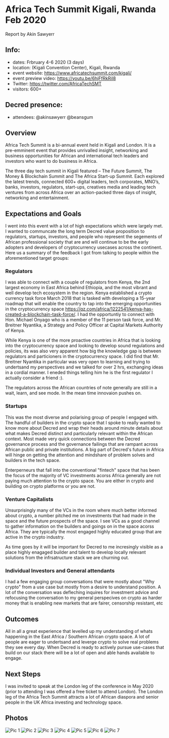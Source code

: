 # Africa Tech Summit Kigali, Rwanda Feb 2020

Report by Akin Sawyerr

## Info:

* dates: Frbruary 4-6 2020 (3 days)
* location: (Kigali Convention Center), Kigali, Rwanda
* event website: https://www.africatechsummit.com/kigali/
* event preview video: https://youtu.be/6hjFfRkRiI8
* Twitter: https://twitter.com/AfricaTechSMT
* visitors: 600+

## Decred presence:

* attendees: @akinsawyerr @beansgum

## Overview

Africa Tech Summit is a bi-annual event held in Kigali and London.
It is a pre-emminent event that provides unrivalled insight, networking and business opportunities for African and international tech leaders and investors who want to do business in Africa.

The three day tech summit in Kigali featured – The Future Summit, The Money & Blockchain Summit and The Africa Start-up Summit.
Each explored the latest trends, connected 600+ digital leaders, tech corporates, MNO’s, banks, investors, regulators, start-ups, creatives media and leading tech ventures from across Africa over an action-packed three days of insight, networking and entertainment.

## Expectations and Goals

I went into this event with a lot of high expectations which were largely met. I wanted to communcate the long term Decred value proposition to regulators, startups, investors, and people who represent the segements of African professional society that are and will continue to be the early adopters and developers of cryptocurrency usecases across the continent.
Here us a summary of the feedback I got from talking to people within the aforementioned target groups:

### Regulators

I was able to connect with a couple of regulators from Kenya, the 2nd largest economy in East Africa behind Ethiopia, and the most vibrant and well develop tech ecosystem in the region.
Kenya established a crypto currency task force March 2018 that is tasked with developing a 15-year roadmap that will enable the country to tap into the emerging opportunities in the cryptocurrency space https://qz.com/africa/1222541/kenya-has-created-a-blockchain-task-force/.
I had the opportuntiy to connect with Hon. Michael Onyago who is a member of the 11 person task force, and Mr. Breitner Nyantika, a Strategy and Policy Officer at Capital Markets Authority of Kenya.

While Kenya is one of the more proactive countries in Africa that is looking into the cryptocurrency space and looking to develop sound regulations and policies, its was also very apparent how big the knowledge gap is between regulators and particioners in the cryptocurrency space.
I did find that Mr. Breitner Nyantika in particular was very open to learning and trying to undertsand my perspectives and we talked for over 2 hrs, exchanging ideas in a cordial manner. I eneded things telling him he is the first regulator I actually consider a friend :).

The regulators across the African countries of note generally are still in a wait, learn, and see mode. In the mean time innovaion pushes on.

### Startups

This was the most diverse and polarising group of people I engaged with. The handful of builders in the crypto space that I spoke to really wanted to know more about Decred and wrap their heads around minute details about what makes Decred distinct and particularly relevant within the African context.
Most made very quick connections between the Decred governance process and the governance failings that are rampant across African public and private institutions. A big part of Decred's future in Africa will hinge on getting the attention and mindshare of problem solves and builders in the tech space.

Enterperneurs that fall into the conventional "fintech" space that has been the focus of the majority of VC investments acorss Africa generally are not paying much attention to the crypto space. You are either in crypto and building on crypto platforms or you are not.

### Venture Capitalists

Unsurprisingly many of the VCs in the room where much better informed about crypto, a number pitched me on investments that had made in the space and the future prospects of the space.
I see VCs as a good channel to gather information on the builders and goings on in the space acorss Africa. They are typically the most engaged highly educated group that are active in the crypto industry.

As time goes by it will be important for Decred to me incresingly visible as a place highly enagaged builder and talent to develop locally relevant solutions from the infrsatructure stack we are churning out.

### Individual Investors and General attendants

I had a few engaging group conversations that were mostly about "Why crypto" from a use case but mostly from a desire to understand position.
A lot of the conversation was defleching inquires for investment advice and refocusing the conversation to my general perspecives on crypto as harder money that is enabling new markets that are fairer, censorship resistant, etc

## Outcomes

All in all a great experience that levelled up my understanding of whats happening in the East Africa / Southern African crypto space.
A lot of people are eager to undertsand and leverge crypto to solve real problems they see every day. When Decred is ready to actively pursue use-cases that build on our stack there will be a lot of open and able hands available to engage.

## Next Steps

I was invited to speak at the London leg of the conference in May 2020 (prior to attending I was offered a free ticket to attend London).
The London leg of the Africa Tech Summit attracts a lot of African diaspora and senior people in the UK Africa investing and technology space.

## Photos

![Pic 1](https://photos.app.goo.gl/qwdpFWSVkpXYnkcCA "Kigali Convention Center 1")
![Pic 2](https://photos.app.goo.gl/GJb8Kmxe5t4hg9589 "Kigali Convention Center 2")
![Pic 3](https://photos.app.goo.gl/2MdBd3e3iBGTG7uT9 "Decred logo on Sponsors Banner 1")
![Pic 4](https://photos.app.goo.gl/bqtdnPSQPUmxaxMA8 "Panel discussion: Cryptocurrencies - The future of money in Africa?")
![Pic 5](https://photos.app.goo.gl/oCLd5msbDdoMBQg77 "Panel discussion: Cryptocurrencies - The future of money in Africa?")
![Pic 6](https://photos.app.goo.gl/LK5ojHBfP5yvuJeP6 "Panel discussion: Cryptocurrencies - The future of money in Africa?")
![Pic 7](https://photos.app.goo.gl/j7BfUFuo4cnw2NNg7 "Kigali Convention Center 3")
